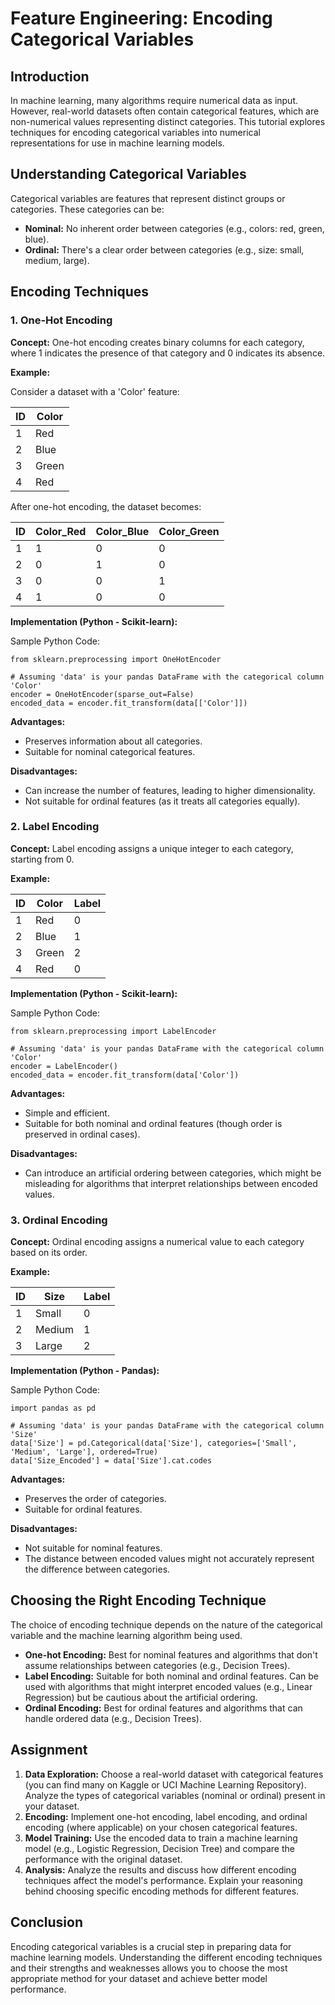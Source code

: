 # Feature Engineering: Encoding Categorical Variables

## Introduction

In machine learning, many algorithms require numerical data as input. However, real-world datasets often contain categorical features, which are non-numerical values representing distinct categories. This tutorial explores techniques for encoding categorical variables into numerical representations for use in machine learning models.

## Understanding Categorical Variables

Categorical variables are features that represent distinct groups or categories. These categories can be:

* **Nominal:** No inherent order between categories (e.g., colors: red, green, blue).
* **Ordinal:** There's a clear order between categories (e.g., size: small, medium, large).

## Encoding Techniques

### 1. One-Hot Encoding

**Concept:** One-hot encoding creates binary columns for each category, where 1 indicates the presence of that category and 0 indicates its absence.

**Example:**

Consider a dataset with a 'Color' feature:

| ID | Color |
|---|---|
| 1 | Red |
| 2 | Blue |
| 3 | Green |
| 4 | Red |

After one-hot encoding, the dataset becomes:

| ID | Color_Red | Color_Blue | Color_Green |
|---|---|---|---|
| 1 | 1 | 0 | 0 |
| 2 | 0 | 1 | 0 |
| 3 | 0 | 0 | 1 |
| 4 | 1 | 0 | 0 |

**Implementation (Python - Scikit-learn):**

Sample Python Code: 

```{language}
from sklearn.preprocessing import OneHotEncoder

# Assuming 'data' is your pandas DataFrame with the categorical column 'Color'
encoder = OneHotEncoder(sparse_out=False)
encoded_data = encoder.fit_transform(data[['Color']])
```

**Advantages:**

* Preserves information about all categories.
* Suitable for nominal categorical features.

**Disadvantages:**

* Can increase the number of features, leading to higher dimensionality.
* Not suitable for ordinal features (as it treats all categories equally).

### 2. Label Encoding

**Concept:** Label encoding assigns a unique integer to each category, starting from 0.

**Example:**

| ID | Color | Label |
|---|---|---|
| 1 | Red | 0 |
| 2 | Blue | 1 |
| 3 | Green | 2 |
| 4 | Red | 0 |

**Implementation (Python - Scikit-learn):**

Sample Python Code: 

```{language}
from sklearn.preprocessing import LabelEncoder

# Assuming 'data' is your pandas DataFrame with the categorical column 'Color'
encoder = LabelEncoder()
encoded_data = encoder.fit_transform(data['Color'])
```

**Advantages:**

* Simple and efficient.
* Suitable for both nominal and ordinal features (though order is preserved in ordinal cases).

**Disadvantages:**

* Can introduce an artificial ordering between categories, which might be misleading for algorithms that interpret relationships between encoded values.

### 3. Ordinal Encoding

**Concept:** Ordinal encoding assigns a numerical value to each category based on its order.

**Example:**

| ID | Size | Label |
|---|---|---|
| 1 | Small | 0 |
| 2 | Medium | 1 |
| 3 | Large | 2 |

**Implementation (Python - Pandas):**

Sample Python Code: 

```{language}
import pandas as pd

# Assuming 'data' is your pandas DataFrame with the categorical column 'Size'
data['Size'] = pd.Categorical(data['Size'], categories=['Small', 'Medium', 'Large'], ordered=True)
data['Size_Encoded'] = data['Size'].cat.codes
```

**Advantages:**

* Preserves the order of categories.
* Suitable for ordinal features.

**Disadvantages:**

* Not suitable for nominal features.
* The distance between encoded values might not accurately represent the difference between categories.

## Choosing the Right Encoding Technique

The choice of encoding technique depends on the nature of the categorical variable and the machine learning algorithm being used.

* **One-hot Encoding:** Best for nominal features and algorithms that don't assume relationships between categories (e.g., Decision Trees).
* **Label Encoding:** Suitable for both nominal and ordinal features. Can be used with algorithms that might interpret encoded values (e.g., Linear Regression) but be cautious about the artificial ordering.
* **Ordinal Encoding:** Best for ordinal features and algorithms that can handle ordered data (e.g., Decision Trees).

## Assignment

1. **Data Exploration:** Choose a real-world dataset with categorical features (you can find many on Kaggle or UCI Machine Learning Repository). Analyze the types of categorical variables (nominal or ordinal) present in your dataset.
2. **Encoding:** Implement one-hot encoding, label encoding, and ordinal encoding (where applicable) on your chosen categorical features.
3. **Model Training:** Use the encoded data to train a machine learning model (e.g., Logistic Regression, Decision Tree) and compare the performance with the original dataset.
4. **Analysis:** Analyze the results and discuss how different encoding techniques affect the model's performance. Explain your reasoning behind choosing specific encoding methods for different features.

## Conclusion

Encoding categorical variables is a crucial step in preparing data for machine learning models. Understanding the different encoding techniques and their strengths and weaknesses allows you to choose the most appropriate method for your dataset and achieve better model performance.
